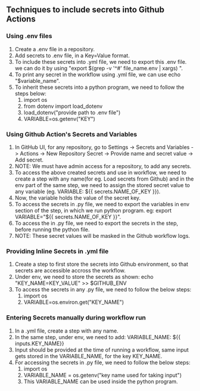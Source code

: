
## Techniques to include secrets into Github Actions

###
### Using .env files
   1. Create a .env file in a repository.
   2. Add secrets to .env file, in a Key=Value format.
   3. To include these secrets into .yml file, we need to export this .env file. we can do it by using "export $(grep -v '^#' file_name.env | xargs) ".
   4. To print any secret in the workflow using .yml file, we can use echo "$variable_name".
   5. To inherit these secrets into a python program, we need to follow the steps below:
      1. import os 
      2. from dotenv import load_dotenv
      3. load_dotenv("provide path to .env file")
      4. VARIABLE=os.getenv("KEY")

###
### Using Github Action's Secrets and Variables
   1. In GitHub UI, for any repository, go to Settings -> Secrets and Variables -> Actions -> New Repository Secret -> Provide name and secret value -> Add secret.
   2. NOTE: We must have admin access for a repository, to add any secrets.
   3. To access the above created secrets and use in workflow, we need to create a step with any name(for eg. Load secrets from Github) and in the env part of the same step, we need to assign the stored secret value to any variable (eg. VARIABLE: ${{ secrets.NAME_OF_KEY }}).
   4. Now, the variable holds the value of the secret key.
   5. To access the secrets in .py file, we need to export the variables in env section of the step, in which we run python program. eg: export VARIABLE="${{ secrets.NAME_OF_KEY }}".
   6. To access the in .py file, we need to export the secrets in the step, before running the python file.
   7. NOTE: These secret values will be masked in the Github workflow logs.

###
### Providing Inline Secrets in .yml file
   1. Create a step to first store the secrets into Github environment, so that secrets are accessible accross the workflow.
   2. Under env, we need to store the secrets as shown: echo "KEY_NAME=KEY_VALUE" >> $GITHUB_ENV
   3. To access the secrets in any .py file, we need to follow the below steps:
      1. import os
      2. VARIABLE=os.environ.get("KEY_NAME")

###
### Entering Secrets manually during workflow run
   1. In a .yml file, create a step with any name.
   2. In the same step, under env, we need to add: VARIABLE_NAME: ${{ inputs.KEY_NAME}}
   3. Input should be provided at the time of running a workflow, same input gets stored in the VARIABLE_NAME, for the key KEY_NAME.
   4. For accessing the secrets in .py file, we need to follow the below steps:
      1. import os
      2. VARIABLE_NAME = os.getenv("key name used for taking input")
      3. This VARIABLE_NAME can be used inside the python program.
